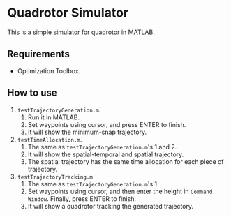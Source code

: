# Quadrotor Simulator
This is a simple simulator for quadrotor in MATLAB.

## Requirements
- Optimization Toolbox.

## How to use
1. `testTrajectoryGeneration.m`.
   1. Run it in MATLAB.
   2. Set waypoints using cursor, and press ENTER to finish.
   3. It will show the minimum-snap trajectory.
2. `testTimeAllocation.m`.
   1. The same as `testTrajectoryGeneration.m`'s 1 and 2.
   2. It will show the spatial-temporal and spatial trajectory.
   3. The spatial trajectory has the same time allocation for each piece of trajectory.
3. `testTrajectoryTracking.m`
   1. The same as `testTrajectoryGeneration.m`'s 1.
   2. Set waypoints using cursor, and then enter the height in `Command Window`. Finally, press ENTER to finish.
   3. It will show a quadrotor tracking the generated trajectory.
